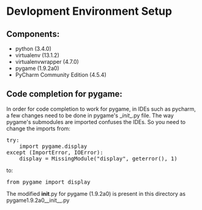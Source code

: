 # Devlopment Environment Setup
Components:
----------------
- python (3.4.0)
- virtualenv (13.1.2)
- virtualenvwrapper (4.7.0)
- pygame (1.9.2a0)
- PyCharm Community Edition (4.5.4)

Code completion for pygame:
---------------------------
In order for code completion to work for pygame, in IDEs such as pycharm, a few changes need to be done in pygame's \__init__.py file. The way pygame's submodules are imported confuses the IDEs. So you need to change the imports from:

<pre>
try:
    import pygame.display
except (ImportError, IOError):
    display = MissingModule("display", geterror(), 1)
</pre>

to:
<pre>
from pygame import display
</pre>

The modified __init__.py for pygame (1.9.2a0) is present in this directory as pygame1.9.2a0__init__.py
